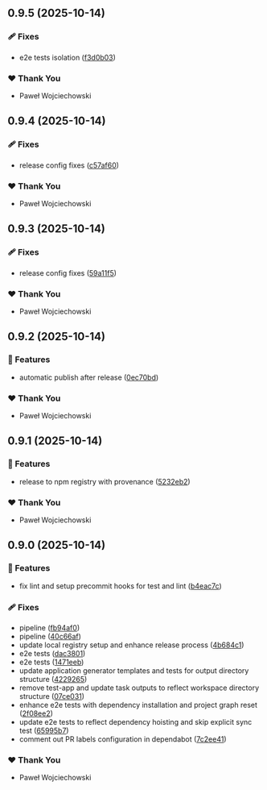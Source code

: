 ## 0.9.5 (2025-10-14)

### 🩹 Fixes

- e2e tests isolation ([f3d0b03](https://github.com/Geekvetica/nx-astro/commit/f3d0b03))

### ❤️ Thank You

- Paweł Wojciechowski

## 0.9.4 (2025-10-14)

### 🩹 Fixes

- release config fixes ([c57af60](https://github.com/Geekvetica/nx-astro/commit/c57af60))

### ❤️ Thank You

- Paweł Wojciechowski

## 0.9.3 (2025-10-14)

### 🩹 Fixes

- release config fixes ([59a11f5](https://github.com/Geekvetica/nx-astro/commit/59a11f5))

### ❤️ Thank You

- Paweł Wojciechowski

## 0.9.2 (2025-10-14)

### 🚀 Features

- automatic publish after release ([0ec70bd](https://github.com/Geekvetica/nx-astro/commit/0ec70bd))

### ❤️ Thank You

- Paweł Wojciechowski

## 0.9.1 (2025-10-14)

### 🚀 Features

- release to npm registry with provenance ([5232eb2](https://github.com/Geekvetica/nx-astro/commit/5232eb2))

### ❤️ Thank You

- Paweł Wojciechowski

## 0.9.0 (2025-10-14)

### 🚀 Features

- fix lint and setup precommit hooks for test and lint ([b4eac7c](https://github.com/Geekvetica/nx-astro/commit/b4eac7c))

### 🩹 Fixes

- pipeline ([fb94af0](https://github.com/Geekvetica/nx-astro/commit/fb94af0))
- pipeline ([40c66af](https://github.com/Geekvetica/nx-astro/commit/40c66af))
- update local registry setup and enhance release process ([4b684c1](https://github.com/Geekvetica/nx-astro/commit/4b684c1))
- e2e tests ([dac3801](https://github.com/Geekvetica/nx-astro/commit/dac3801))
- e2e tests ([1471eeb](https://github.com/Geekvetica/nx-astro/commit/1471eeb))
- update application generator templates and tests for output directory structure ([4229265](https://github.com/Geekvetica/nx-astro/commit/4229265))
- remove test-app and update task outputs to reflect workspace directory structure ([07ce031](https://github.com/Geekvetica/nx-astro/commit/07ce031))
- enhance e2e tests with dependency installation and project graph reset ([2f08ee2](https://github.com/Geekvetica/nx-astro/commit/2f08ee2))
- update e2e tests to reflect dependency hoisting and skip explicit sync test ([65995b7](https://github.com/Geekvetica/nx-astro/commit/65995b7))
- comment out PR labels configuration in dependabot ([7c2ee41](https://github.com/Geekvetica/nx-astro/commit/7c2ee41))

### ❤️ Thank You

- Paweł Wojciechowski